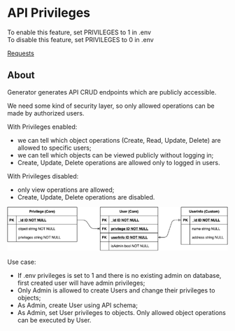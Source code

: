 # API Privileges

To enable this feature, set PRIVILEGES to 1 in .env  
To disable this feature, set PRIVILEGES to 0 in .env

[Requests](./api-privileges.http)  

## About

Generator generates API CRUD endpoints which are publicly accessible.

We need some kind of security layer, so only allowed operations can be made by authorized users.

With Privileges enabled:
 - we can tell which object operations (Create, Read, Update, Delete) are allowed to specific users;
 - we can tell which objects can be viewed publicly without logging in;
 - Create, Update, Delete operations are allowed only to logged in users.


With Privileges disabled:
 - only view operations are allowed;
 - Create, Update, Delete operations are disabled.


![Users](./images/users.png)

Use case:

- If .env privileges is set to 1 and there is no existing admin on database, first created user will have admin privileges;
- Only Admin is allowed to create Users and change their privileges to objects;
- As Admin, create User using API schema;
- As Admin, set User privileges to objects. Only allowed object operations can be executed by User.


